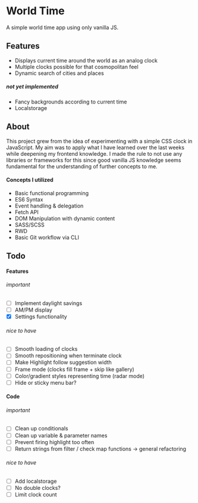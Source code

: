 # World Time

A simple world time app using only vanilla JS.

## Features

- Displays current time around the world as an analog clock
- Multiple clocks possible for that cosmopolitan feel
- Dynamic search of cities and places

##### not yet implemented

- Fancy backgrounds according to current time
- Localstorage

## About

This project grew from the idea of experimenting with a simple CSS clock in JavaScript. My aim was to apply what I have learned over the last weeks while deepening my frontend knowledge. I made the rule to not use any libraries or frameworks for this since good vanilla JS knowledge seems fundamental for the understanding of further concepts to me.

#### Concepts I utilized

- Basic functional programming
- ES6 Syntax
- Event handling & delegation
- Fetch API
- DOM Manipulation with dynamic content
- SASS/SCSS
- RWD
- Basic Git workflow via CLI

## Todo

#### Features

###### important

- [ ] Implement daylight savings
- [ ] AM/PM display
- [x] Settings functionality

###### nice to have

- [ ] Smooth loading of clocks
- [ ] Smooth repositioning when terminate clock
- [ ] Make Highlight follow suggestion width
- [ ] Frame mode (clocks fill frame + skip like gallery)
- [ ] Color/gradient styles representing time (radar mode)
- [ ] Hide or sticky menu bar?

#### Code

###### important

- [ ] Clean up conditionals
- [ ] Clean up variable & parameter names
- [ ] Prevent firing highlight too often
- [ ] Return strings from filter / check map functions
      -> general refactoring

###### nice to have

- [ ] Add localstorage
- [ ] No double clocks?
- [ ] Limit clock count
